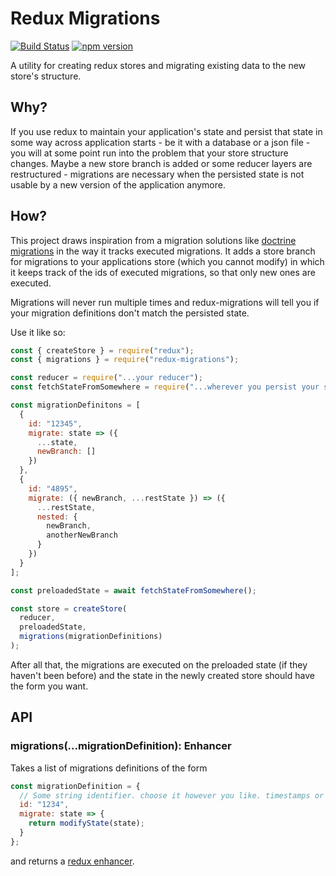 # Redux Migrations

[![Build Status](https://travis-ci.org/yeldiRium/redux-migrations.svg?branch=master)](https://travis-ci.org/yeldiRium/redux-migrations)
[![npm version](http://img.shields.io/npm/v/@yeldirium/redux-migrations.svg?style=flat)](https://npmjs.org/package/@yeldirium/redux-migrations "View this project on npm")

A utility for creating redux stores and migrating existing data to the new
store's structure.

## Why?

If you use redux to maintain your application's state and persist that state in
some way across application starts - be it with a database or a json file - you
will at some point run into the problem that your store structure changes.
Maybe a new store branch is added or some reducer layers are restructured -
migrations are necessary when the persisted state is not usable by a new version
of the application anymore.

## How?

This project draws inspiration from a migration solutions like [doctrine migrations](https://symfony.com/doc/master/bundles/DoctrineMigrationsBundle/index.html) in the way it tracks executed migrations. It adds a store branch for
migrations to your applications store (which you cannot modify) in which it
keeps track of the ids of executed migrations, so that only new ones are
executed.

Migrations will never run multiple times and redux-migrations will tell you if
your migration definitions don't match the persisted state.

Use it like so:

```javascript
const { createStore } = require("redux");
const { migrations } = require("redux-migrations");

const reducer = require("...your reducer");
const fetchStateFromSomewhere = require("...wherever you persist your state");

const migrationDefinitons = [
  {
    id: "12345",
    migrate: state => ({
      ...state,
      newBranch: []
    })
  },
  {
    id: "4895",
    migrate: ({ newBranch, ...restState }) => ({
      ...restState,
      nested: {
        newBranch,
        anotherNewBranch
      }
    })
  }
];

const preloadedState = await fetchStateFromSomewhere();

const store = createStore(
  reducer,
  preloadedState,
  migrations(migrationDefinitions)
);
```

After all that, the migrations are executed on the preloaded state (if they
haven't been before) and the state in the newly created store should have the
form you want.

## API

### migrations(...migrationDefinition): Enhancer

Takes a list of migrations definitions of the form

```javascript
const migrationDefinition = {
  // Some string identifier. choose it however you like. timestamps or uuids are recommended
  id: "1234",
  migrate: state => {
    return modifyState(state);
  }
};
```

and returns a [redux enhancer](https://redux.js.org/recipes/configuring-your-store#extending-redux-functionality).
